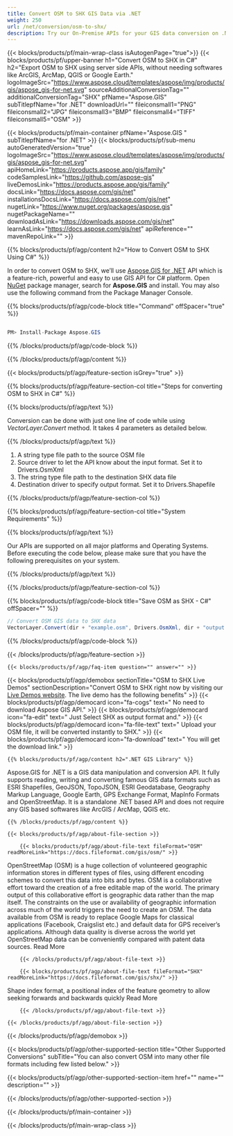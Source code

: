 ```yaml
---
title: Convert OSM to SHX GIS Data via .NET 
weight: 250
url: /net/conversion/osm-to-shx/ 
description: Try our On-Premise APIs for your GIS data conversion on .NET Framework, .NET Core.
---
```


{{< blocks/products/pf/main-wrap-class isAutogenPage="true">}}
{{< blocks/products/pf/upper-banner h1="Convert OSM to SHX in C#" h2="Export OSM to SHX using server side APIs, without needing softwares like ArcGIS, ArcMap, QGIS or Google Earth." logoImageSrc="https://www.aspose.cloud/templates/aspose/img/products/gis/aspose_gis-for-net.svg" sourceAdditionalConversionTag="" additionalConversionTag="SHX" pfName="Aspose.GIS" subTitlepfName="for .NET" downloadUrl="" fileiconsmall1="PNG" fileiconsmall2="JPG" fileiconsmall3="BMP" fileiconsmall4="TIFF" fileiconsmall5="OSM" >}}

{{< blocks/products/pf/main-container pfName="Aspose.GIS " subTitlepfName="for .NET" >}}
{{< blocks/products/pf/sub-menu autoGeneratedVersion="true" logoImageSrc="https://www.aspose.cloud/templates/aspose/img/products/gis/aspose_gis-for-net.svg" apiHomeLink="https://products.aspose.app/gis/family" codeSamplesLink="https://github.com/aspose-gis" liveDemosLink="https://products.aspose.app/gis/family" docsLink="https://docs.aspose.com/gis/net" installationsDocsLink="https://docs.aspose.com/gis/net" nugetLink="https://www.nuget.org/packages/aspose.gis" nugetPackageName="" downloadAsLink="https://downloads.aspose.com/gis/net" learnAsLink="https://docs.aspose.com/gis/net" apiReference="" mavenRepoLink="" >}}

{{% blocks/products/pf/agp/content h2="How to Convert OSM to SHX Using C#" %}}

 In order to convert OSM to SHX, we’ll use
 [Aspose.GIS for .NET](https://products.aspose.com/gis/net) 
 API which is a feature-rich, powerful and easy to use GIS API for C# platform. Open
 [NuGet](https://www.nuget.org/packages/aspose.gis) 
 package manager, search for
 **Aspose.GIS** 
 and install. You may also use the following command from the Package Manager Console.

{{% blocks/products/pf/agp/code-block title="Command" offSpacer="true" %}}

```cs

PM> Install-Package Aspose.GIS

```

{{% /blocks/products/pf/agp/code-block %}}

{{% /blocks/products/pf/agp/content %}}

{{< blocks/products/pf/agp/feature-section isGrey="true" >}}

{{% blocks/products/pf/agp/feature-section-col title="Steps for converting OSM to SHX in C#" %}}

{{% blocks/products/pf/agp/text %}}

 Conversion can be done with just one line of code while using
 *VectorLayer.Convert* 
 method. It takes 4 parameters as detailed below.

{{% /blocks/products/pf/agp/text %}}

1.  A string type file path to the source OSM file
1.  Source driver to let the API know about the input format. Set it to Drivers.OsmXml
1.  The string type file path to the destination SHX data file
1.  Destination driver to specify output format. Set it to Drivers.Shapefile

{{% /blocks/products/pf/agp/feature-section-col %}}

{{% blocks/products/pf/agp/feature-section-col title="System Requirements" %}}

{{% blocks/products/pf/agp/text %}}

 Our APIs are supported on all major platforms and Operating Systems. Before executing the code below, please make sure that you have the following prerequisites on your system.

{{% /blocks/products/pf/agp/text %}}

{{% /blocks/products/pf/agp/feature-section-col %}}

{{% blocks/products/pf/agp/code-block title="Save OSM as SHX - C#" offSpacer="" %}}

```cs
// Convert OSM GIS data to SHX data
VectorLayer.Convert(dir + "example.osm", Drivers.OsmXml, dir + "output.shx", Drivers.Shapefile);

```

{{% /blocks/products/pf/agp/code-block %}}

{{< /blocks/products/pf/agp/feature-section >}}

    {{< blocks/products/pf/agp/faq-item question="" answer="" >}}
 

<!-- aboutfile Starts -->

{{< blocks/products/pf/agp/demobox sectionTitle="OSM to SHX Live Demos" sectionDescription="Convert OSM to SHX right now by visiting our [Live Demos website](https://products.aspose.app/gis/conversion/osm-to-shx). The live demo has the following benefits" >}}
        {{< blocks/products/pf/agp/democard icon="fa-cogs" text=" No need to download Aspose GIS API." >}}
        {{< blocks/products/pf/agp/democard icon="fa-edit" text=" Just Select SHX as output format and." >}}
        {{< blocks/products/pf/agp/democard icon="fa-file-text" text=" Upload your OSM file, it will be converted instantly to SHX." >}}
        {{< blocks/products/pf/agp/democard icon="fa-download" text=" You will get the download link." >}}

    {{% blocks/products/pf/agp/content h2=".NET GIS Library" %}}

 Aspose.GIS for .NET is a GIS data manipulation and conversion API. It fully supports reading, writing and converting famous GIS data formats such as ESRI Shapefiles, GeoJSON, TopoJSON, ESRI Geodatabase, Geography Markup Language, Google Earth, GPS Exchange Format, MapInfo Formats and OpenStreetMap. It is a standalone .NET based API and does not require any GIS based softwares like ArcGIS / ArcMap, QGIS etc. ‎



    {{% /blocks/products/pf/agp/content %}}

    {{< blocks/products/pf/agp/about-file-section >}}

        {{< blocks/products/pf/agp/about-file-text fileFormat="OSM" readMoreLink="https://docs.fileformat.com/gis/osm/" >}}

OpenStreetMap (OSM) is a huge collection of volunteered geographic information stores in different types of files, using different encoding schemes to convert this data into bits and bytes. OSM is a collaborative effort toward the creation of a free editable map of the world.  The primary output of this collaborative effort is geographic data rather than the map itself. The constraints on the use or availability of geographic information across much of the world triggers the need to create an OSM.  The data available from OSM is ready to replace Google Maps for classical applications (Facebook, Craigslist etc.) and default data for GPS receiver’s applications. Although data quality is diverse across the world yet OpenStreetMap data can be conveniently compared with patent data sources.
Read More

        {{< /blocks/products/pf/agp/about-file-text >}}

        {{< blocks/products/pf/agp/about-file-text fileFormat="SHX" readMoreLink="https://docs.fileformat.com/gis/shx/" >}}

Shape index format, a positional index of the feature geometry to allow seeking forwards and backwards quickly
Read More

        {{< /blocks/products/pf/agp/about-file-text >}}

    {{< /blocks/products/pf/agp/about-file-section >}}

{{< /blocks/products/pf/agp/demobox >}}

<!-- aboutfile Ends -->

{{< blocks/products/pf/agp/other-supported-section title="Other Supported Conversions" subTitle="You can also convert OSM into many other file formats including few listed below." >}}

{{< blocks/products/pf/agp/other-supported-section-item href="" name="" description="" >}}

{{< /blocks/products/pf/agp/other-supported-section >}}

{{< /blocks/products/pf/main-container >}}
    
{{< /blocks/products/pf/main-wrap-class >}}